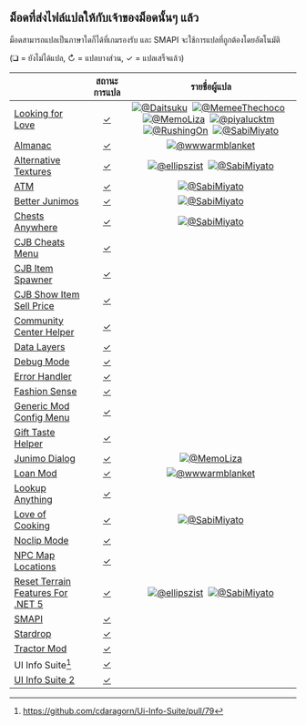 ## ม็อดที่ส่งไฟล์แปลให้กับเจ้าของม็อดนั้นๆ แล้ว
ม็อดสามารถแปลเป็นภาษาใดก็ได้ที่เกมรองรับ และ SMAPI จะใช้การแปลที่ถูกต้องโดยอัตโนมัติ

(❑ = ยังไม่ได้แปล, ↻ = แปลบางส่วน, ✓ = แปลเสร็จแล้ว)

&nbsp;                              | สถานะการแปล                                                    | รายชื่อผู้แปล
----------------------------------- | :------------------------------------------------------------: | :-----------------------------------------------------------------------:
[Looking for Love]                  | [✓]([CP]%20Looking%20for%20Love/)                              | [![@Daitsuku](https://avatars.githubusercontent.com/u/65522118?s=36)](https://github.com/Daitsuku)  [![@MemeeThechoco](https://avatars.githubusercontent.com/u/61545047?s=36)](https://github.com/MemeeThechoco)  [![@MemoLiza](https://avatars.githubusercontent.com/u/61897755?s=36)](https://github.com/MemoLiza)  [![@piyalucktm](https://avatars.githubusercontent.com/u/62783503?s=36)](https://github.com/piyalucktm)  [![@RushingOn](https://avatars.githubusercontent.com/u/61596911?s=36)](https://github.com/RushingOn)  [![@SabiMiyato](https://avatars.githubusercontent.com/u/62402134?s=36)](https://github.com/SabiMiyato)
[Almanac]                           | [✓](Almanac/i18n/th.json)                                      | [![@wwwarmblanket](https://avatars.githubusercontent.com/u/89137206?s=36)](https://github.com/wwwarmblanket)
[Alternative Textures]              | [✓](AlternativeTextures/i18n/th.json)                          | [![@ellipszist](https://avatars.githubusercontent.com/u/43781364?s=36)](https://github.com/ellipszist)  [![@SabiMiyato](https://avatars.githubusercontent.com/u/62402134?s=36)](https://github.com/SabiMiyato)
[ATM]                               | [✓](ATM/i18n/th.json)                                          | [![@SabiMiyato](https://avatars.githubusercontent.com/u/62402134?s=36)](https://github.com/SabiMiyato)
[Better Junimos]                    | [✓](BetterJunimos/i18n/th.json)                                | [![@SabiMiyato](https://avatars.githubusercontent.com/u/62402134?s=36)](https://github.com/SabiMiyato)
[Chests Anywhere]                   | [✓](ChestsAnywhere/i18n/th.json)                               | [![@SabiMiyato](https://avatars.githubusercontent.com/u/62402134?s=36)](https://github.com/SabiMiyato)
[CJB Cheats Menu]                   | [✓](CJBCheatsMenu/i18n/th.json)                                |
[CJB Item Spawner]                  | [✓](CJBItemSpawner/i18n/th.json)                               |
[CJB Show Item Sell Price]          | [✓](CJBShowItemSellPrice/i18n/th.json)                         |
[Community Center Helper]           | [✓](CommunityCenterHelper/i18n/th.json)                        |
[Data Layers]                       | [✓](DataLayers/i18n/th.json)                                   |
[Debug Mode]                        | [✓](DebugMode/i18n/th.json)                                    |
[Error Handler]                     | [✓](ErrorHandler/i18n/th.json)                                 |
[Fashion Sense]                     | [✓](FashionSense/i18n/th.json)                                 |
[Generic Mod Config Menu]           | [✓](GenericModConfigMenu/i18n/th.json)                         |
[Gift Taste Helper]                 | [✓](GiftTasteHelper/i18n/th.json)                              |
[Junimo Dialog]                     | [✓](JunimoDialog/i18n/th.json)                                 | [![@MemoLiza](https://avatars.githubusercontent.com/u/61897755?s=36)](https://github.com/MemoLiza)
[Loan Mod]                          | [✓](LoanMod/i18n/th.json)                                      | [![@wwwarmblanket](https://avatars.githubusercontent.com/u/89137206?s=36)](https://github.com/wwwarmblanket)
[Lookup Anything]                   | [✓](LookupAnything/i18n/th.json)                               |
[Love of Cooking]                   | [✓](LoveOfCooking/i18n/th.json)                                | [![@SabiMiyato](https://avatars.githubusercontent.com/u/62402134?s=36)](https://github.com/SabiMiyato)
[Noclip Mode]                       | [✓](NoclipMode/i18n/th.json)                                   |
[NPC Map Locations]                 | [✓](NPCMapLocations/i18n/th.json)                              |
[Reset Terrain Features For .NET 5] | [✓](ResetTerrainFeatures_NET5/i18n/th.json)                    | [![@ellipszist](https://avatars.githubusercontent.com/u/43781364?s=36)](https://github.com/ellipszist)  [![@SabiMiyato](https://avatars.githubusercontent.com/u/62402134?s=36)](https://github.com/SabiMiyato)
[SMAPI]                             | [✓](smapi-internal/i18n/th.json)                               |
[Stardrop]                          | [✓](Stardrop/i18n/th.json)                                     |
[Tractor Mod]                       | [✓](TractorMod/i18n/th.json)                                   |
UI Info Suite[^1]                   | [✓](UI%20Info%20Suite/i18n/th.json)                            |
[UI Info Suite 2]                   | [✓](UIInfoSuite2/i18n/th.json)                                 |

[Alternative Textures]: https://www.nexusmods.com/stardewvalley/mods/9246
[Looking for Love]: https://www.nexusmods.com/stardewvalley/mods/10206
[Almanac]: https://www.nexusmods.com/stardewvalley/mods/11022
[ATM]: https://www.nexusmods.com/stardewvalley/mods/3135
[Better Junimos]: https://www.nexusmods.com/stardewvalley/mods/2221
[Chests Anywhere]: https://www.nexusmods.com/stardewvalley/mods/518
[CJB Cheats Menu]: https://www.nexusmods.com/stardewvalley/mods/4
[CJB Item Spawner]: https://www.nexusmods.com/stardewvalley/mods/93
[CJB Show Item Sell Price]: https://www.nexusmods.com/stardewvalley/mods/5
[Community Center Helper]: https://www.nexusmods.com/stardewvalley/mods/6893
[Data Layers]: https://www.nexusmods.com/stardewvalley/mods/1691
[Debug Mode]: https://www.nexusmods.com/stardewvalley/mods/679
[Error Handler]: https://smapi.io/
[Fashion Sense]: https://www.nexusmods.com/stardewvalley/mods/9969
[Generic Mod Config Menu]: https://www.nexusmods.com/stardewvalley/mods/5098
[Gift Taste Helper]: https://www.nexusmods.com/stardewvalley/mods/229
[Junimo Dialog]: https://www.nexusmods.com/stardewvalley/mods/8937
[Loan Mod]: https://www.nexusmods.com/stardewvalley/mods/3882
[Lookup Anything]: https://www.nexusmods.com/stardewvalley/mods/541
[Love of Cooking]: https://www.nexusmods.com/stardewvalley/mods/6830
[Noclip Mode]: https://www.nexusmods.com/stardewvalley/mods/3900
[NPC Map Locations]: https://www.nexusmods.com/stardewvalley/mods/239
[Reset Terrain Features For .NET 5]: https://www.nexusmods.com/stardewvalley/mods/9350
[SMAPI]: https://smapi.io/
[Stardrop]: https://www.nexusmods.com/stardewvalley/mods/10455
[Tractor Mod]: https://www.nexusmods.com/stardewvalley/mods/1401
[UI Info Suite 2]: https://github.com/Annosz/UIInfoSuite2/releases
[^1]: https://github.com/cdaragorn/Ui-Info-Suite/pull/79

